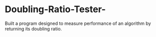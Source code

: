 # Doubling-Ratio-Tester-
Built a program designed to measure performance of an algorithm by returning its doubling ratio. 
